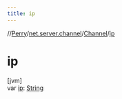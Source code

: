 ```yaml
---
title: ip
---
```

//[Perry](../../../index.html)/[net.server.channel](../index.html)/[Channel](index.html)/[ip](ip.html)



# ip



[jvm]\
var [ip](ip.html): [String](https://kotlinlang.org/api/latest/jvm/stdlib/kotlin/-string/index.html)




